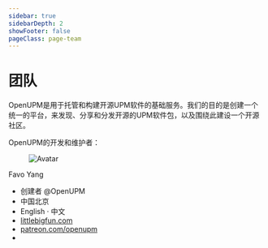 ```yaml
---
sidebar: true
sidebarDepth: 2
showFooter: false
pageClass: page-team
---
```

# 团队

OpenUPM是用于托管和构建开源UPM软件的基础服务。我们的目的是创建一个统一的平台，来发现、分享和分发开源的UPM软件包，以及围绕此建设一个开源社区。

OpenUPM的开发和维护者：

<div class="tile">
  <div class="tile-icon">
    <figure class="avatar avatar-xl"><img :src="$withBase('/images/artist-favo.jpg')" alt="Avatar"></figure>
  </div>
  <div class="tile-content">
    <p class="tile-title">Favo Yang</p>
    <ul>
      <li><i class="fa fa-code"></i> 创建者 @OpenUPM</li>
      <li><i class="fas fa-map"></i> 中国北京</li>
      <li><i class="fas fa-globe"></i> English · 中文</li>
      <li><i class="fa fa-home"></i> <a href="https://littlebigfun.com">littlebigfun.com</a></li></li>
      <li><i class="fab fa-patreon"></i> <a href="https://patreon.com/openupm">patreon.com/openupm</a></li>
      <li>
        <a href="https://github.com/favoyang"><i class="fab fa-github"></i></a>
        <a href="https://twitter.com/favo"><i class="fab fa-twitter"></i></a>
      </li>
    </ul>
  </div>
</div>

<style lang="stylus">
.page-team
  .avatar
    margin-right 0.5rem
  .tile-title
    font-weight bold
    font-size 0.9rem
  .tile-content
    ul
      list-style none
      margin 0.8rem 0
      li
        list-style none
        margin 0
        i
          display inline-block
          width 1.2rem
</style>